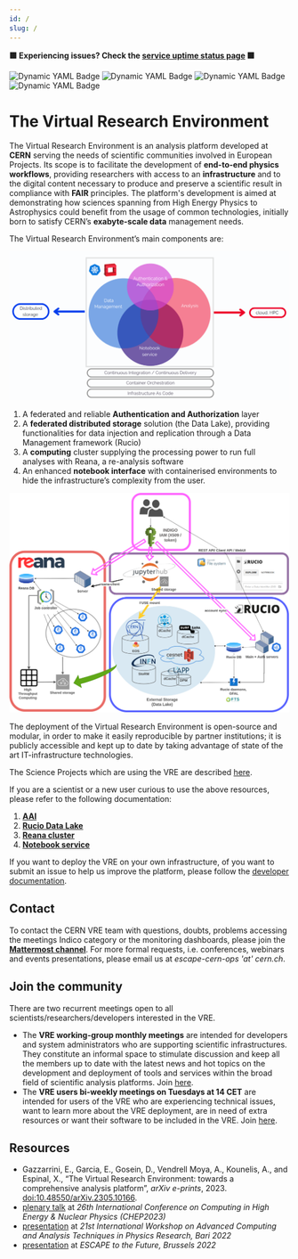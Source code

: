 ```yaml
---
id: /
slug: /
---
```


**🟩 Experiencing issues? Check the [service uptime status page](https://vre-hub.github.io/status) 🟩**

![Dynamic YAML Badge](https://img.shields.io/badge/dynamic/yaml?url=https%3A%2F%2Fraw.githubusercontent.com%2Fvre-hub%2Fvre%2Frefs%2Fheads%2Fmain%2Finfrastructure%2Fcluster%2Fflux%2Fjhub%2Fjhub-release.yaml&query=%24.spec.chart.spec.version&label=JupyterHub%20release&color=%23e66a2d)
![Dynamic YAML Badge](https://img.shields.io/badge/dynamic/yaml?url=https%3A%2F%2Fraw.githubusercontent.com%2Fvre-hub%2Fvre%2Frefs%2Fheads%2Fmain%2Finfrastructure%2Fcluster%2Fflux%2Freana%2Freana-release.yaml&query=%24.spec.chart.spec.version&label=Reana%20release&color=%23fd3337)
![Dynamic YAML Badge](https://img.shields.io/badge/dynamic/yaml?url=https%3A%2F%2Fraw.githubusercontent.com%2Fvre-hub%2Fvre%2Frefs%2Fheads%2Fmain%2Finfrastructure%2Fcluster%2Fflux%2Frucio%2Frucio-servers.yaml&query=%24.spec.values.image.tag&label=Rucio%20release&color=%23474986)
![Dynamic YAML Badge](https://img.shields.io/badge/dynamic/yaml?url=https%3A%2F%2Fraw.githubusercontent.com%2Fvre-hub%2Fvre%2Frefs%2Fheads%2Fmain%2Finfrastructure%2Fcluster%2Fflux%2Frucio%2Frucio-servers.yaml&query=%24.spec.chart.spec.version&label=Rucio%20helm%20charts)

# The Virtual Research Environment

The Virtual Research Environment is an analysis platform developed at **CERN** serving the needs of scientific communities involved in European Projects. 
Its scope is to facilitate the development of **end-to-end physics workflows**, providing researchers with access to an **infrastructure** and to the digital content necessary to produce and preserve a scientific result in compliance with **FAIR** principles. 
The platform's development is aimed at demonstrating how sciences spanning from High Energy Physics to Astrophysics could benefit from the usage of common technologies, initially born to satisfy CERN’s **exabyte-scale data** management needs. 

The Virtual Research Environment’s main components are:

![image](../../static/img/vre-bubble.png)

1. A federated and reliable **Authentication and Authorization** layer 
2. A **federated distributed storage** solution (the Data Lake), providing functionalities for data injection and replication through a Data Management framework (Rucio) 
3. A **computing** cluster supplying the processing power to run full analyses with Reana, a re-analysis software
4. An enhanced **notebook interface** with containerised environments to hide the infrastructure’s complexity from the user. 

![image](../../static/img/VRE-diagram.png)

The deployment of the Virtual Research Environment is open-source and modular, in order to make it easily reproducible by partner institutions; it is publicly accessible and kept up to date by taking advantage of state of the art IT-infrastructure technologies.

The Science Projects which are using the VRE are described [here](https://escape2020.pages.in2p3.fr/virtual-environment/home/). 

If you are a scientist or a new user curious to use the above resources, please refer to the following documentation:  
1. **[AAI](/docs/auth)**
2. **[Rucio Data Lake](/docs/rucio)**
3. **[Reana cluster](/docs/reana)**
4. **[Notebook service](/docs/notebook)**

If you want to deploy the VRE on your own infrastructure, of you want to submit an issue to help us improve the platform, please follow the [developer documentation](/docs/developer). 
 
## Contact
To contact the CERN VRE team with questions, doubts, problems accessing the meetings Indico category or the monitoring dashboards, please join the **[Mattermost channel](https://mattermost.web.cern.ch/signup_user_complete/?id=zqaa9p5fqfd9bnnc64at4b5aye&md=link&sbr=su)**. For more formal requests, i.e. conferences, webinars and events presentations, please email us at *escape-cern-ops 'at' cern.ch*. 

## Join the community 
There are two recurrent meetings open to all scientists/researchers/developers interested in the VRE. 

- The **VRE working-group monthly meetings** are intended for developers and system administrators who are supporting scientific infrastructures. They constitute an informal space to stimulate discussion and keep all the members up to date with the latest news and hot topics on the development and deployment of tools and services within the broad field of scientific analysis platforms. Join [here](https://indico.cern.ch/category/17065/). 
- The **VRE users bi-weekly meetings on Tuesdays at 14 CET** are intended for users of the VRE who are experiencing technical issues, want to learn more about the VRE deployment, are in need of extra resources or want their software to be included in the VRE. Join [here](https://indico.in2p3.fr/category/1033/). 

## Resources 
- Gazzarrini, E., Garcia, E., Gosein, D., Vendrell Moya, A., Kounelis, A., and Espinal, X., “The Virtual Research Environment: towards a comprehensive analysis platform”, <i>arXiv e-prints</i>, 2023. [doi:10.48550/arXiv.2305.10166](https://arxiv.org/abs/2305.10166).
- [plenary talk](https://indico.jlab.org/event/459/contributions/11671/) at *26th International Conference on Computing in High Energy & Nuclear Physics (CHEP2023)*
- [presentation](https://indico.cern.ch/event/1106990/contributions/4991200/) at *21st International Workshop on Advanced Computing and Analysis Techniques in Physics Research, Bari 2022*
- [presentation](https://projectescape.eu/sites/default/files/1.EnriqueGarcia_VRE_ESCAPE-Bruxels_Nov2022_v2.pdf) at *ESCAPE to the Future, Brussels 2022* 
